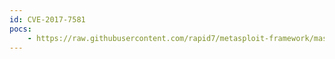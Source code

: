 ```yaml
---
id: CVE-2017-7581
pocs:
    - https://raw.githubusercontent.com/rapid7/metasploit-framework/master/modules/auxiliary/admin/http/typo3_news_module_sqli.rb
---
```

